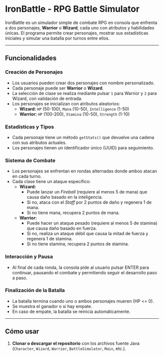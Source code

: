 # IronBattle - RPG Battle Simulator

IronBattle es un simulador simple de combate RPG en consola que enfrenta a dos personajes, **Warrior** o **Wizard**, cada uno con atributos y habilidades únicas. El programa permite crear personajes, mostrar sus estadísticas iniciales y simular una batalla por turnos entre ellos.

---

## Funcionalidades

### Creación de Personajes
- Los usuarios pueden crear dos personajes con nombre personalizado.
- Cada personaje puede ser **Warrior** o **Wizard**.
- La selección de clase se realiza mediante pulsar `1` para Warrior y `2` para Wizard, con validación de entrada.
- Los personajes se inicializan con atributos aleatorios:
    - **Wizard:** `HP` (50-100), `Mana` (10-50), `Intelligence` (1-50)
    - **Warrior:** `HP` (100-200), `Stamina` (10-50), `Strength` (1-10)

### Estadísticas y Tipos
- Cada personaje tiene un método `getStats()` que devuelve una cadena con sus atributos actuales.
- Los personajes tienen un identificador único (UUID) para seguimiento.

### Sistema de Combate
- Los personajes se enfrentan en rondas alternadas donde ambos atacan en cada turno.
- Cada clase tiene un ataque específico:
    - **Wizard:**
        - Puede lanzar un *Fireball* (requiere al menos 5 de mana) que causa daño basado en la inteligencia.
        - Si no, ataca con el *Staff* por 2 puntos de daño y regenera 1 de mana.
        - Si no tiene mana, recupera 2 puntos de mana.
    - **Warrior:**
        - Puede hacer un ataque pesado (requiere al menos 5 de stamina) que causa daño basado en fuerza.
        - Si no, realiza un ataque débil que causa la mitad de fuerza y regenera 1 de stamina.
        - Si no tiene stamina, recupera 2 puntos de stamina.

### Interacción y Pausa
- Al final de cada ronda, la consola pide al usuario pulsar ENTER para continuar, pausando el combate y permitiendo seguir el desarrollo paso a paso.

### Finalización de la Batalla
- La batalla termina cuando uno o ambos personajes mueren (HP <= 0).
- Se muestra el ganador o si hay empate.
- En caso de empate, la batalla se reinicia automáticamente.

---

## Cómo usar

1. **Clonar o descargar el repositorio** con los archivos fuente Java (`Character`, `Wizard`, `Warrior`, `BattleSimulator`, `Main`, etc.).